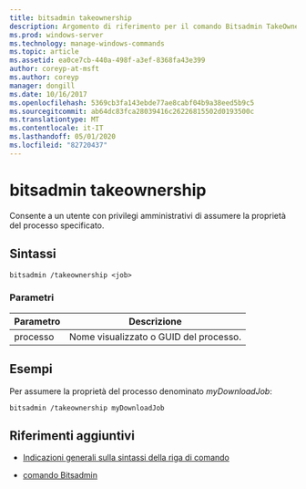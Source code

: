 ```yaml
---
title: bitsadmin takeownership
description: Argomento di riferimento per il comando Bitsadmin TakeOwnership, che consente a un utente con privilegi amministrativi di assumere la proprietà del processo specificato.
ms.prod: windows-server
ms.technology: manage-windows-commands
ms.topic: article
ms.assetid: ea0ce7cb-440a-498f-a3ef-8368fa43e399
author: coreyp-at-msft
ms.author: coreyp
manager: dongill
ms.date: 10/16/2017
ms.openlocfilehash: 5369cb3fa143ebde77ae8cabf04b9a38eed5b9c5
ms.sourcegitcommit: ab64dc83fca28039416c26226815502d0193500c
ms.translationtype: MT
ms.contentlocale: it-IT
ms.lasthandoff: 05/01/2020
ms.locfileid: "82720437"
---
```

# <a name="bitsadmin-takeownership"></a>bitsadmin takeownership

Consente a un utente con privilegi amministrativi di assumere la proprietà del processo specificato.

## <a name="syntax"></a>Sintassi

```
bitsadmin /takeownership <job>
```

### <a name="parameters"></a>Parametri

| Parametro | Descrizione |
| --------- | ---------- |
| processo | Nome visualizzato o GUID del processo. |

## <a name="examples"></a>Esempi

Per assumere la proprietà del processo denominato *myDownloadJob*:

```
bitsadmin /takeownership myDownloadJob
```

## <a name="additional-references"></a>Riferimenti aggiuntivi

- [Indicazioni generali sulla sintassi della riga di comando](command-line-syntax-key.md)

- [comando Bitsadmin](bitsadmin.md)
